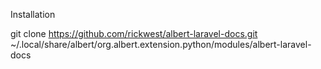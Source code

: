Installation

git clone https://github.com/rickwest/albert-laravel-docs.git ~/.local/share/albert/org.albert.extension.python/modules/albert-laravel-docs